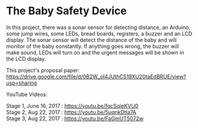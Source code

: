 # The Baby Safety Device
 
 In this project, there was a sonar sensor for detecting distance, an Arduino, some jump wires, some LEDs, bread boards, registers, a buzzer and an LCD display. The sonar sensor will detect the distance of the baby and will monitor of the baby constantly. If anything goes wrong, the buzzer will make sound, LEDs will turn on and the urgent messages will be shown in the LCD display.
 
This project's proposal paper: https://drive.google.com/file/d/0B2W_ol4JUthCS19XU20taEdBRUE/view?usp=sharing

YouTube Videos: 

Stage 1, June 16, 2017 :  https://youtu.be/fqcSqieKVU0  
Stage 2, Aug 22, 2017  :  https://youtu.be/5uqnkDtla7A  
Stage 3, Aug 22, 2017  :  https://youtu.be/FaGmUT5072w  

